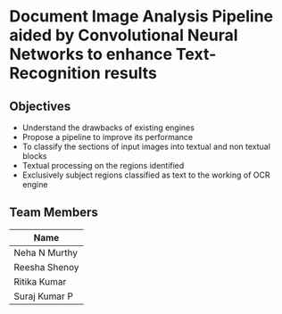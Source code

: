 # Document Image Analysis Pipeline aided by Convolutional Neural Networks to enhance Text-Recognition results

## Objectives
- Understand the drawbacks of existing engines
- Propose a pipeline to improve its performance 
- To classify the sections of input images into textual and non textual blocks
- Textual processing on the regions identified
- Exclusively subject regions classified as text to the working of OCR engine

## Team Members 

| Name  |
|--|
| Neha N Murthy|
|Reesha Shenoy|
|Ritika Kumar|
|Suraj Kumar P|